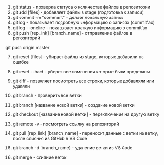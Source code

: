 1. git status - проверка статуса о количестве файлов в репозитории
2. git add [files] - добавляет файлы в stage (подготовка к записи)
3. git commit -m "comment" - делает локальную запись
4. git log - показывает подробную информацию о записях (commit'ах)
5. git log --oneline - показывает краткую информацию о commit'ах
6. git push [rep_link] [branch_name] - отправление файлов в репозиторий

git push origin master

7. git reset [files] - убирает файлы из stage, которые добавили по ошибке
8. git reset --hard - уберет все изменения которые были проделаны
9. git diff - позволяет посмотреть все строки, которые добавляли или удаляли

10. git branch - проверить все ветки
11. git branch [название новой ветки] - создание новой ветки
12. git checkout [название новой ветки] - переключение на другую ветку
13. git remote -v - посмотреть ссылку на репозиторий
14. git pull [rep_link] [branch_name] - переносит данные с ветки на ветку, после слияния из GitHub в VS Code

15. git branch -d [branch_name] - удаление ветки из VS Code
16. git merge - слияние веток